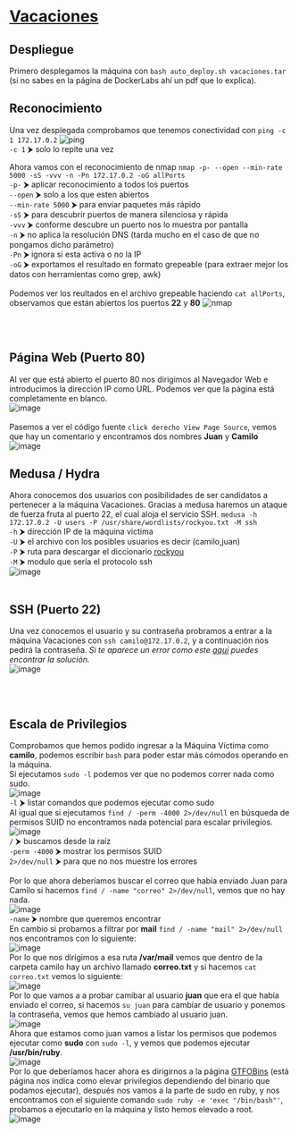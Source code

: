 # [Vacaciones](https://dockerlabs.es/)

## Despliegue

Primero desplegamos la máquina con `bash auto_deploy.sh vacaciones.tar` (si no sabes en la página de DockerLabs ahí un pdf que lo explica).

## Reconocimiento

Una vez desplegada comprobamos que tenemos conectividad con `ping -c 1 172.17.0.2` 
![ping](https://github.com/TerrorAterrador/WriteUps/assets/128630899/c84ab9ce-1758-4a9c-8679-a7ee2a43c3be)
<br>
`-c 1` ⮞ solo lo repite una vez<br>

Ahora vamos con el reconocimiento de nmap `nmap -p- --open --min-rate 5000 -sS -vvv -n -Pn 172.17.0.2 -oG allPorts` <br>
`-p-` ⮞ aplicar reconocimiento a todos los puertos <br>
`--open` ⮞ solo a los que esten abiertos <br>
`--min-rate 5000` ⮞ para enviar paquetes más rápido <br> 
`-sS` ⮞ para descubrir puertos de manera silenciosa y rápida <br> 
`-vvv` ⮞ conforme descubre un puerto nos lo muestra por pantalla <br> 
`-n` ⮞ no aplica la resolución DNS (tarda mucho en el caso de que no pongamos dicho parámetro)<br> 
`-Pn` ⮞ ignora si esta activa o no la IP<br> 
`-oG` ⮞ exportamos el resultado en formato grepeable (para extraer mejor los datos con herramientas como grep, awk) <br>
<br>
Podemos ver los reultados en el archivo grepeable haciendo `cat allPorts`, observamos que están abiertos los puertos **22** y **80**
![nmap](https://github.com/TerrorAterrador/WriteUps/assets/128630899/ef28633b-ba49-4df1-8d2d-4efc516c8471)

<br>
<br>

## Página Web (Puerto 80)

Al ver que está abierto el puerto 80 nos dirigimos al Navegador Web e introducimos la dirección IP como URL. Podemos ver que la página está completamente en blanco. <br>
![image](https://github.com/TerrorAterrador/WriteUps/assets/128630899/9590b22b-e92e-4576-8c81-8e00036f3abb)
<br>
<br>
Pasemos a ver el código fuente `click derecho View Page Source`, vemos que hay un comentario y encontramos dos nombres **Juan** y **Camilo** <br>
![image](https://github.com/TerrorAterrador/WriteUps/assets/128630899/1560326c-a5b2-402d-b350-300e194a108c)
<br>
## Medusa / Hydra
Ahora conocemos dos usuarios con posibilidades de ser candidatos a pertenecer a la máquina Vacaciones. Gracias a medusa haremos un ataque de fuerza fruta al puerto 22, el cual aloja el servicio SSH. `medusa -h 172.17.0.2 -U users -P /usr/share/wordlists/rockyou.txt -M ssh` <br>
`-h` ⮞ dirección IP de la máquina victima <br>
`-U` ⮞ el archivo con los posibles usuarios es decir (camilo,juan) <br> 
`-P` ⮞ ruta para descargar el diccionario [rockyou](https://github.com/brannondorsey/naive-hashcat/releases/download/data/rockyou.txt) <br> 
`-M` ⮞ modulo que sería el protocolo ssh <br>
![image](https://github.com/TerrorAterrador/WriteUps/assets/128630899/7d422130-cb8b-4198-9382-20eff59cf174)
<br>
<br>
## SSH (Puerto 22)
Una vez conocemos el usuario y su contraseña probramos a entrar a la máquina Vacaciones con `ssh camilo@172.17.0.2`, y a continuación nos pedirá la contraseña. *Si te aparece un error como este [aquí](https://desarrolloweb.com/faq/solucionar-remote-host-identification-has-changed-al-hacer-ssh) puedes encontrar la solución.* <br>![image](https://github.com/TerrorAterrador/WriteUps/assets/128630899/2128bd5f-33a2-4bb0-ac54-6555c7aa5817)

<br>
<br>

## Escala de Privilegios
Comprobamos que hemos podido ingresar a la Máquina Víctima como **camilo**, podemos escribir `bash` para poder estar más cómodos operando en la máquina. <br>
Si ejecutamos `sudo -l` podemos ver que no podemos correr nada como sudo.<br>
![image](https://github.com/TerrorAterrador/WriteUps/assets/128630899/5c6cbc3a-5961-49bc-94ec-184653555547) <br>
`-l` ⮞ listar comandos que podemos ejecutar como sudo
<br>
Al igual que si ejecutamos `find / -perm -4000 2>/dev/null` en búsqueda de permisos SUID no encontramos nada potencial para escalar privilegios. <br>
![image](https://github.com/TerrorAterrador/WriteUps/assets/128630899/158e8c0f-fff5-4424-9631-192a524dc6d8)
<br>
`/` ⮞ buscamos desde la raíz <br>
`-perm -4000` ⮞ mostrar los permisos SUID <br>
`2>/dev/null` ⮞ para que no nos muestre los errores <br>
<br>
Por lo que ahora deberíamos buscar el correo que había enviado Juan para Camilo si hacemos `find / -name "correo" 2>/dev/null`, vemos que no hay nada. <br>
![image](https://github.com/TerrorAterrador/WriteUps/assets/128630899/8dfbe740-b75a-4118-9a90-9cb4bdb761a8)
 <br>
`-name` ⮞ nombre que queremos encontrar <br>
En cambio si probamos a filtrar por **mail** `find / -name "mail" 2>/dev/null` nos encontramos con lo siguiente: <br>
![image](https://github.com/TerrorAterrador/WriteUps/assets/128630899/82093a77-4392-4805-acd3-15f78656e7b5)
<br>
Por lo que nos dirigimos a esa ruta **/var/mail** vemos que dentro de la carpeta camilo hay un archivo llamado **correo.txt** y si hacemos `cat correo.txt` vemos lo siguiente: <br>
![image](https://github.com/TerrorAterrador/WriteUps/assets/128630899/5ff7799a-92f5-46b0-a9e3-4dcdab98917a)
<br>
Por lo que vamos a a probar camibar al usuario **juan** que era el que había enviado el correo, si hacemos `su juan` para cambiar de usuario y ponemos la contraseña, vemos que hemos cambiado al usuario juan.<br>
![image](https://github.com/TerrorAterrador/WriteUps/assets/128630899/d383ae4f-ed07-4238-b0af-422cebf954e6)
<br>
Ahora que estamos como juan vamos a listar los permisos que podemos ejecutar como **sudo** con `sudo -l`, y vemos que podemos ejecutar **/usr/bin/ruby**. <br>
![image](https://github.com/TerrorAterrador/WriteUps/assets/128630899/c4ad1313-c23c-470a-818c-704c9d8fe6a7)
<br>
Por lo que deberíamos hacer ahora es dirigirnos a la página [GTFOBins](https://gtfobins.github.io/) (está página nos indica como elevar privilegios dependiendo del binario que podamos ejecutar), después nos vamos a la parte de sudo en ruby, y nos encontramos con el siguiente comando `sudo ruby -e 'exec "/bin/bash"'`, probamos a ejecutarlo en la máquina y listo hemos elevado a root. <br>
![image](https://github.com/TerrorAterrador/WriteUps/assets/128630899/123bb130-d2e7-4207-a449-01dfb0925eac)
